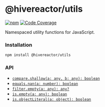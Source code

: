 # @hivereactor/utils

[![npm](https://img.shields.io/npm/v/@hivereactor/utils.svg)](https://npmjs.com/package/@hivereactor/utils)
[![Code Coverage](https://img.shields.io/codecov/c/github/hivereactor/javascript-utils.svg)](https://codecov.io/gh/hivereactor/javascript-utils)

Namespaced utility functions for JavaScript.

### Installation

```zsh
npm install @hivereactor/utils
```

### API

* [`compare.shallow(a: any, b: any): boolean`](docs/compare/shallow.md)
* [`equals.nan(a: number): boolean`](docs/equals/nan.md)
* [`filter.empty(a: any): any?`](docs/filter/empty.md)
* [`is.empty(a: any): boolean`](docs/is/empty.md)
* [`is.objectLiteral(a: object): boolean`](docs/is/objectLiteral.md)
